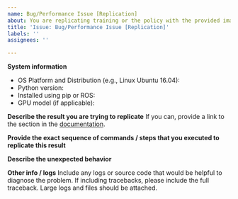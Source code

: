 ```yaml
---
name: Bug/Performance Issue [Replication]
about: You are replicating training or the policy with the provided images/datasets/models.
title: 'Issue: Bug/Performance Issue [Replication]'
labels: ''
assignees: ''

---
```


**System information**
- OS Platform and Distribution (e.g., Linux Ubuntu 16.04):
- Python version:
- Installed using pip or ROS:
- GPU model (if applicable):

**Describe the result you are trying to replicate**
If you can, provide a link to the section in the [documentation](https://berkeleyautomation.github.io/gqcnn/index.html).

**Provide the exact sequence of commands / steps that you executed to replicate this result**

**Describe the unexpected behavior** 

**Other info / logs**
Include any logs or source code that would be helpful to diagnose the problem. If including tracebacks, please include the full traceback. Large logs and files should be attached.
